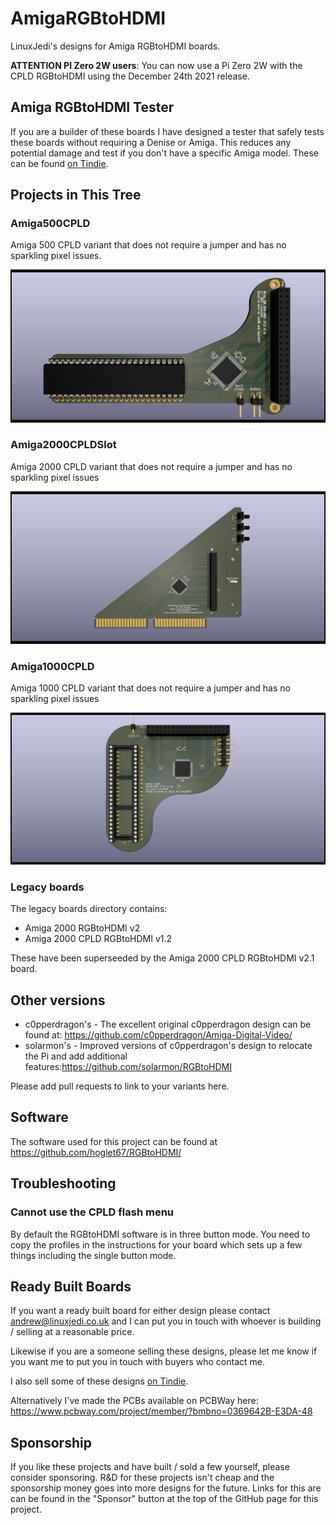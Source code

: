 # AmigaRGBtoHDMI

LinuxJedi's designs for Amiga RGBtoHDMI boards.

**ATTENTION PI Zero 2W users**: You can now use a Pi Zero 2W with the CPLD RGBtoHDMI using the December 24th 2021 release.

## Amiga RGBtoHDMI Tester

If you are a builder of these boards I have designed a tester that safely tests these boards without requiring a Denise or Amiga. This reduces any potential damage and test if you don't have a specific Amiga model. These can be found [on Tindie](https://www.tindie.com/products/linuxjedi/amiga-rgbtohdmi-tester/).

## Projects in This Tree

### Amiga500CPLD

Amiga 500 CPLD variant that does not require a jumper and has no sparkling pixel issues.

![Amiga 500 CPLD RGBtoHDMI](Amiga500CPLD/A500top.png)

### Amiga2000CPLDSlot

Amiga 2000 CPLD variant that does not require a jumper and has no sparkling pixel issues

![Amiga 2000 CPLD Slot](Amiga2000CPLDSlot/videoslotadapter.png)

### Amiga1000CPLD

Amiga 1000 CPLD variant that does not require a jumper and has no sparkling pixel issues

![Amiga 1000 CPLD](Amiga1000CPLD/A1000.png)

### Legacy boards

The legacy boards directory contains:

* Amiga 2000 RGBtoHDMI v2
* Amiga 2000 CPLD RGBtoHDMI v1.2

These have been superseeded by the Amiga 2000 CPLD RGBtoHDMI v2.1 board.

## Other versions

- c0pperdragon's - The excellent original c0pperdragon design can be found at: https://github.com/c0pperdragon/Amiga-Digital-Video/
- solarmon's - Improved versions of c0pperdragon's design to relocate the Pi and add additional features:https://github.com/solarmon/RGBtoHDMI

Please add pull requests to link to your variants here.

## Software

The software used for this project can be found at https://github.com/hoglet67/RGBtoHDMI/

## Troubleshooting

### Cannot use the CPLD flash menu

By default the RGBtoHDMI software is in three button mode. You need to copy the profiles in the instructions for your board which sets up a few things including the single button mode.

## Ready Built Boards

If you want a ready built board for either design please contact andrew@linuxjedi.co.uk and I can put you in touch with whoever is building / selling at a reasonable price.

Likewise if you are a someone selling these designs, please let me know if you want me to put you in touch with buyers who contact me.

I also sell some of these designs [on Tindie](https://www.tindie.com/stores/linuxjedi/).

Alternatively I've made the PCBs available on PCBWay here: https://www.pcbway.com/project/member/?bmbno=0369642B-E3DA-48

## Sponsorship

If you like these projects and have built / sold a few yourself, please consider sponsoring. R&D for these projects isn't cheap and the sponsorship money goes into more designs for the future. Links for this are can be found in the "Sponsor" button at the top of the GitHub page for this project.
